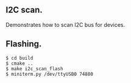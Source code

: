 ## I2C scan.

Demonstrates how to scan I2C bus for devices.

## Flashing.

```
$ cd build
$ cmake ..
$ make i2c_scan_flash
$ miniterm.py /dev/ttyUSB0 74880
```
